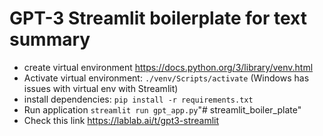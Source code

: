 # GPT-3 Streamlit boilerplate for text summary
  
- create virtual environment https://docs.python.org/3/library/venv.html
- Activate virtual environment: `./venv/Scripts/activate`
(Windows has issues with virtual env with Streamlit)
- install dependencies: `pip install -r requirements.txt`
- Run application `streamlit run gpt_app.py`"# streamlit_boiler_plate" 
- Check this link https://lablab.ai/t/gpt3-streamlit
